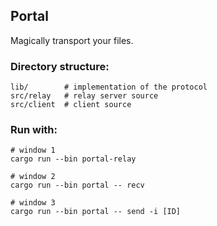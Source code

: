 
## Portal

Magically transport your files.

### Directory structure:

```
lib/        # implementation of the protocol
src/relay   # relay server source
src/client  # client source
```

### Run with:

```
# window 1
cargo run --bin portal-relay

# window 2
cargo run --bin portal -- recv

# window 3
cargo run --bin portal -- send -i [ID]
```